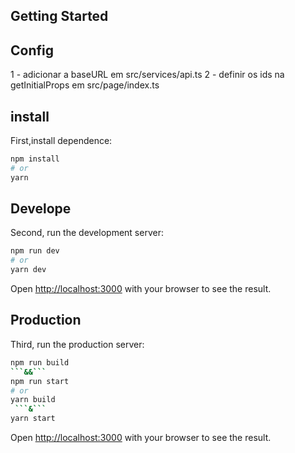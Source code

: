 ## Getting Started

## Config

1 - adicionar a baseURL em src/services/api.ts
2 - definir os ids na getInitialProps em src/page/index.ts

## install

First,install dependence:

```bash
npm install
# or
yarn
```

## Develope

Second, run the development server:

```bash
npm run dev
# or
yarn dev
```

Open [http://localhost:3000](http://localhost:3000) with your browser to see the result.

## Production

Third, run the production server:

````bash
npm run build
```&&```
npm run start
# or
yarn build
 ```&```
yarn start
````

Open [http://localhost:3000](http://localhost:3000) with your browser to see the result.
